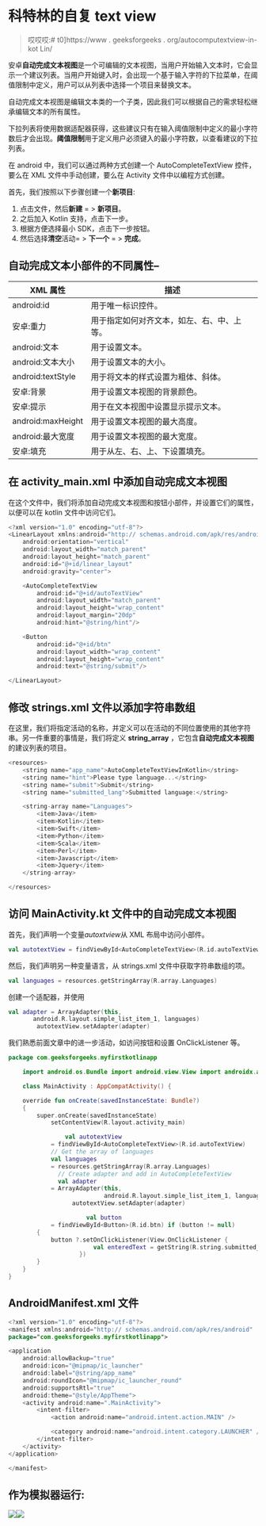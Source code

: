 # 科特林的自复 text view

> 哎哎哎:# t0]https://www . geeksforgeeks . org/autocomputextview-in-kot Lin/

安卓**自动完成文本视图**是一个可编辑的文本视图，当用户开始输入文本时，它会显示一个建议列表。当用户开始键入时，会出现一个基于输入字符的下拉菜单，在阈值限制中定义，用户可以从列表中选择一个项目来替换文本。

自动完成文本视图是编辑文本类的一个子类，因此我们可以根据自己的需求轻松继承编辑文本的所有属性。

下拉列表将使用数据适配器获得，这些建议只有在输入阈值限制中定义的最小字符数后才会出现。**阈值限制**用于定义用户必须键入的最小字符数，以查看建议的下拉列表。

在 android 中，我们可以通过两种方式创建一个 AutoCompleteTextView 控件，要么在 XML 文件中手动创建，要么在 Activity 文件中以编程方式创建。

首先，我们按照以下步骤创建一个**新项目**:

1.  点击文件，然后**新建** = > **新项目**。
2.  之后加入 Kotlin 支持，点击下一步。
3.  根据方便选择最小 SDK，点击下一步按钮。
4.  然后选择**清空**活动= > **下一个** = > **完成**。

## 自动完成文本小部件的不同属性–

| XML 属性 | 描述 |
| --- | --- |
| android:id | 用于唯一标识控件。 |
| 安卓:重力 | 用于指定如何对齐文本，如左、右、中、上等。 |
| android:文本 | 用于设置文本。 |
| android:文本大小 | 用于设置文本的大小。 |
| android:textStyle | 用于将文本的样式设置为粗体、斜体。 |
| 安卓:背景 | 用于设置文本视图的背景颜色。 |
| 安卓:提示 | 用于在文本视图中设置显示提示文本。 |
| android:maxHeight | 用于设置文本视图的最大高度。 |
| android:最大宽度 | 用于设置文本视图的最大宽度。 |
| 安卓:填充 | 用于从左、右、上、下设置填充。 |

## 在 activity_main.xml 中添加自动完成文本视图

在这个文件中，我们将添加自动完成文本视图和按钮小部件，并设置它们的属性，以便可以在 kotlin 文件中访问它们。

```kt
<?xml version="1.0" encoding="utf-8"?>
<LinearLayout xmlns:android="http:// schemas.android.com/apk/res/android"
    android:orientation="vertical"
    android:layout_width="match_parent"
    android:layout_height="match_parent"
    android:id="@+id/linear_layout"
    android:gravity="center">

    <AutoCompleteTextView
        android:id="@+id/autoTextView"
        android:layout_width="match_parent"
        android:layout_height="wrap_content"
        android:layout_margin="20dp"
        android:hint="@string/hint"/>

    <Button
        android:id="@+id/btn"
        android:layout_width="wrap_content"
        android:layout_height="wrap_content"
        android:text="@string/submit"/>

</LinearLayout>
```

## 修改 strings.xml 文件以添加字符串数组

在这里，我们将指定活动的名称，并定义可以在活动的不同位置使用的其他字符串。另一件重要的事情是，我们将定义 **string_array** ，它包含**自动完成文本视图**的建议列表的项目。

```kt
<resources>
    <string name="app_name">AutoCompleteTextViewInKotlin</string>
    <string name="hint">Please type language...</string>
    <string name="submit">Submit</string>
    <string name="submitted_lang">Submitted language:</string>

    <string-array name="Languages">
        <item>Java</item>
        <item>Kotlin</item>
        <item>Swift</item>
        <item>Python</item>
        <item>Scala</item>
        <item>Perl</item>
        <item>Javascript</item>
        <item>Jquery</item>
    </string-array>

</resources>
```

## 访问 MainActivity.kt 文件中的自动完成文本视图

首先，我们声明一个变量*autoxtview*从 XML 布局中访问小部件。

```kt
val autotextView = findViewById<AutoCompleteTextView>(R.id.autoTextView)
```

然后，我们声明另一种变量语言，从 strings.xml 文件中获取字符串数组的项。

```kt
val languages = resources.getStringArray(R.array.Languages)
```

创建一个适配器，并使用

```kt
val adapter = ArrayAdapter(this,
       android.R.layout.simple_list_item_1, languages)
        autotextView.setAdapter(adapter)

```

我们熟悉前面文章中的进一步活动，如访问按钮和设置 OnClickListener 等。

```kt
package com.geeksforgeeks.myfirstkotlinapp

    import android.os.Bundle import android.view.View import androidx.appcompat.app.AppCompatActivity import android.widget.ArrayAdapter import android.widget.AutoCompleteTextView import android.widget.Button import android.widget.Toast

    class MainActivity : AppCompatActivity() {

    override fun onCreate(savedInstanceState: Bundle?)
    {
        super.onCreate(savedInstanceState)
            setContentView(R.layout.activity_main)

                val autotextView
            = findViewById<AutoCompleteTextView>(R.id.autoTextView)
            // Get the array of languages
            val languages
            = resources.getStringArray(R.array.Languages)
              // Create adapter and add in AutoCompleteTextView
              val adapter
            = ArrayAdapter(this,
                           android.R.layout.simple_list_item_1, languages)
                  autotextView.setAdapter(adapter)

                      val button
            = findViewById<Button>(R.id.btn) if (button != null)
        {
            button ?.setOnClickListener(View.OnClickListener {
                        val enteredText = getString(R.string.submitted_lang) + " " + autotextView.getText() Toast.makeText(this @MainActivity, enteredText, Toast.LENGTH_SHORT).show()
                    })
        }
    }
}
```

## AndroidManifest.xml 文件

```kt
<?xml version="1.0" encoding="utf-8"?>
<manifest xmlns:android="http:// schemas.android.com/apk/res/android"
package="com.geeksforgeeks.myfirstkotlinapp">

<application
    android:allowBackup="true"
    android:icon="@mipmap/ic_launcher"
    android:label="@string/app_name"
    android:roundIcon="@mipmap/ic_launcher_round"
    android:supportsRtl="true"
    android:theme="@style/AppTheme">
    <activity android:name=".MainActivity">
        <intent-filter>
            <action android:name="android.intent.action.MAIN" />

            <category android:name="android.intent.category.LAUNCHER" />
        </intent-filter>
    </activity>
</application>

</manifest>
```

## 作为模拟器运行:

![](img/06efc632810c04759f9a2d1c8f17ccb8.png)![](img/8f936d237b497badaa2e28e15da62992.png)